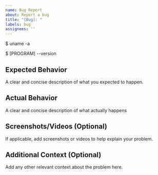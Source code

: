 ```yaml
---
name: Bug Report
about: Report a bug
title: "[Bug]: "
labels: bug
assignees: ''
---
```


$ uname -a

$ [PROGRAM] --version

## Expected Behavior

A clear and concise description of what you expected to happen.

## Actual Behavior

A clear and concise description of what actually happens

## Screenshots/Videos (Optional)

If applicable, add screenshots or videos to help explain your problem.

## Additional Context (Optional)

Add any other relevant context about the problem here.
